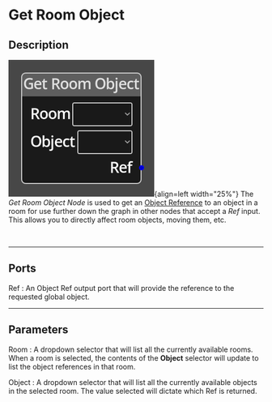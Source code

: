 
# Get Room Object


## Description

![Get Room Object Node](../../assets/nodes/get_room_object.png){align=left width="25%"}
The *Get Room Object Node* is used to get an [Object
Reference](../../introduction/terminology.md#objects) to an object in a room
for use further down the graph in other nodes that accept a *Ref* input. This
allows you to directly affect room objects, moving them, etc.

<br style="clear:left"/>
  
-------

## Ports

Ref 
: An Object Ref output port that will provide the reference to the requested
  global object.


-------

## Parameters

Room 
: A dropdown selector that will list all the currently available rooms.
  When a room is selected, the contents of the __Object__ selector will update
  to list the object references in that room.

Object 
: A dropdown selector that will list all the currently available objects in the
  selected room. The value selected will dictate which Ref is returned.

